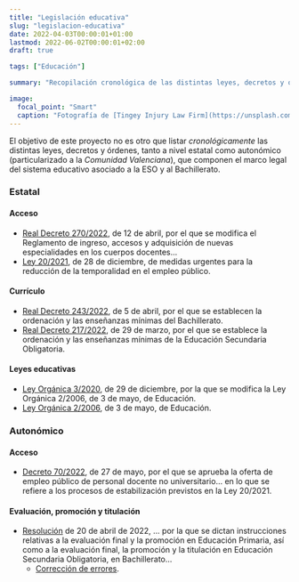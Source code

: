 ```yaml
---
title: "Legislación educativa"
slug: "legislacion-educativa"
date: 2022-04-03T00:00:01+01:00
lastmod: 2022-06-02T00:00:01+02:00
draft: true

tags: ["Educación"]

summary: "Recopilación cronológica de las distintas leyes, decretos y órdenes, tanto a nivel estatal como autonómico (particularizado a la *Comunidad Valenciana*), que componen el marco legal del sistema educativo asociado a la ESO y al Bachillerato."

image:
  focal_point: "Smart"
  caption: "Fotografía de [Tingey Injury Law Firm](https://unsplash.com/@tingeyinjurylawfirm), disponible en [Unsplash](https://unsplash.com/photos/DZpc4UY8ZtY)."
---
```


El objetivo de este proyecto no es otro que listar *cronológicamente* las distintas leyes, decretos y órdenes, tanto a nivel estatal como autonómico (particularizado a la *Comunidad Valenciana*), que componen el marco legal del sistema educativo asociado a la ESO y al Bachillerato.

### Estatal

#### Acceso

- [Real Decreto 270/2022](https://www.boe.es/eli/es/rd/2022/04/12/270), de 12 de abril, por el que se modifica el Reglamento de ingreso, accesos y adquisición de nuevas especialidades en los cuerpos docentes...
- [Ley 20/2021](https://www.boe.es/eli/es/l/2021/12/28/20/con), de 28 de diciembre, de medidas urgentes para la reducción de la temporalidad en el empleo público.

#### Currículo

- [Real Decreto 243/2022](https://www.boe.es/diario_boe/txt.php?id=BOE-A-2022-5521), de 5 de abril, por el que se establecen la ordenación y las enseñanzas mínimas del Bachillerato.
- [Real Decreto 217/2022](https://www.boe.es/eli/es/rd/2022/03/29/217), de 29 de marzo, por el que se establece la ordenación y las enseñanzas mínimas de la Educación Secundaria Obligatoria.

#### Leyes educativas

- [Ley Orgánica 3/2020](https://www.boe.es/eli/es/lo/2020/12/29/3), de 29 de diciembre, por la que se modifica la Ley Orgánica 2/2006, de 3 de mayo, de Educación.
- [Ley Orgánica 2/2006](https://www.boe.es/eli/es/lo/2006/05/03/2/con), de 3 de mayo, de Educación.

### Autonómico

#### Acceso

- [Decreto 70/2022](https://dogv.gva.es/datos/2022/05/31/pdf/2022_4937.pdf), de 27 de mayo, por el que se aprueba la oferta de empleo público de personal docente no universitario... en lo que se refiere a los procesos de estabilización previstos en la Ley 20/2021.

#### Evaluación, promoción y titulación

- [Resolución](https://dogv.gva.es/datos/2022/04/26/pdf/2022_3449.pdf) de 20 de abril de 2022, ... por la que se dictan instrucciones relativas a la evaluación final y la promoción en Educación Primaria, así como a la evaluación final, la promoción y la titulación en Educación Secundaria Obligatoria, en Bachillerato...
  + [Corrección de errores](https://dogv.gva.es/datos/2022/04/28/pdf/2022_3560.pdf).
